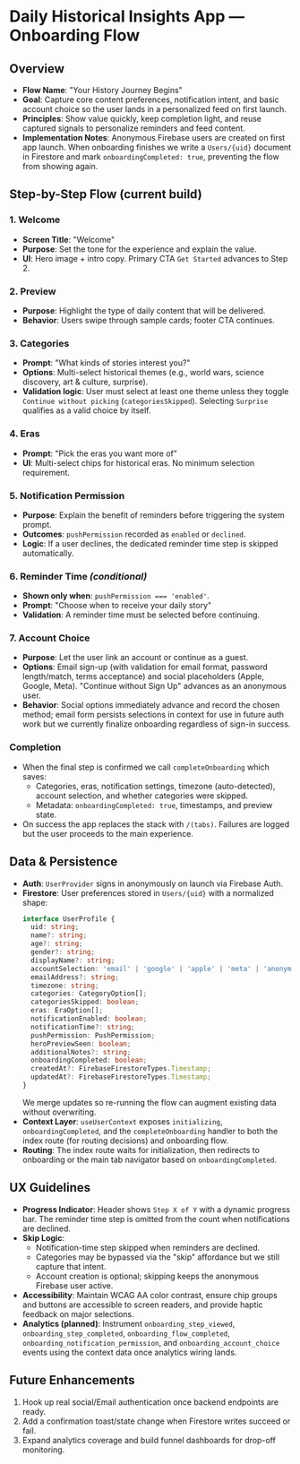 # Daily Historical Insights App — Onboarding Flow

## Overview
- **Flow Name**: "Your History Journey Begins"
- **Goal**: Capture core content preferences, notification intent, and basic account choice so the user lands in a personalized feed on first launch.
- **Principles**: Show value quickly, keep completion light, and reuse captured signals to personalize reminders and feed content.
- **Implementation Notes**: Anonymous Firebase users are created on first app launch. When onboarding finishes we write a `Users/{uid}` document in Firestore and mark `onboardingCompleted: true`, preventing the flow from showing again.

## Step-by-Step Flow (current build)

### 1. Welcome
- **Screen Title**: "Welcome"
- **Purpose**: Set the tone for the experience and explain the value.
- **UI**: Hero image + intro copy. Primary CTA `Get Started` advances to Step 2.

### 2. Preview
- **Purpose**: Highlight the type of daily content that will be delivered.
- **Behavior**: Users swipe through sample cards; footer CTA continues.

### 3. Categories
- **Prompt**: "What kinds of stories interest you?"
- **Options**: Multi-select historical themes (e.g., world wars, science discovery, art & culture, surprise).
- **Validation logic**: User must select at least one theme unless they toggle `Continue without picking` (`categoriesSkipped`). Selecting `Surprise` qualifies as a valid choice by itself.

### 4. Eras
- **Prompt**: "Pick the eras you want more of"
- **UI**: Multi-select chips for historical eras. No minimum selection requirement.

### 5. Notification Permission
- **Purpose**: Explain the benefit of reminders before triggering the system prompt.
- **Outcomes**: `pushPermission` recorded as `enabled` or `declined`.
- **Logic**: If a user declines, the dedicated reminder time step is skipped automatically.

### 6. Reminder Time *(conditional)*
- **Shown only when**: `pushPermission === 'enabled'`.
- **Prompt**: "Choose when to receive your daily story"
- **Validation**: A reminder time must be selected before continuing.

### 7. Account Choice
- **Purpose**: Let the user link an account or continue as a guest.
- **Options**: Email sign-up (with validation for email format, password length/match, terms acceptance) and social placeholders (Apple, Google, Meta). "Continue without Sign Up" advances as an anonymous user.
- **Behavior**: Social options immediately advance and record the chosen method; email form persists selections in context for use in future auth work but we currently finalize onboarding regardless of sign-in success.

### Completion
- When the final step is confirmed we call `completeOnboarding` which saves:
  - Categories, eras, notification settings, timezone (auto-detected), account selection, and whether categories were skipped.
  - Metadata: `onboardingCompleted: true`, timestamps, and preview state.
- On success the app replaces the stack with `/(tabs)`. Failures are logged but the user proceeds to the main experience.

## Data & Persistence
- **Auth**: `UserProvider` signs in anonymously on launch via Firebase Auth.
- **Firestore**: User preferences stored in `Users/{uid}` with a normalized shape:
  ```ts
  interface UserProfile {
    uid: string;
    name?: string;
    age?: string;
    gender?: string;
    displayName?: string;
    accountSelection: 'email' | 'google' | 'apple' | 'meta' | 'anonymous' | null;
    emailAddress?: string;
    timezone: string;
    categories: CategoryOption[];
    categoriesSkipped: boolean;
    eras: EraOption[];
    notificationEnabled: boolean;
    notificationTime?: string;
    pushPermission: PushPermission;
    heroPreviewSeen: boolean;
    additionalNotes?: string;
    onboardingCompleted: boolean;
    createdAt?: FirebaseFirestoreTypes.Timestamp;
    updatedAt?: FirebaseFirestoreTypes.Timestamp;
  }
  ```
  We merge updates so re-running the flow can augment existing data without overwriting.
- **Context Layer**: `useUserContext` exposes `initializing`, `onboardingCompleted`, and the `completeOnboarding` handler to both the index route (for routing decisions) and onboarding flow.
- **Routing**: The index route waits for initialization, then redirects to onboarding or the main tab navigator based on `onboardingCompleted`.

## UX Guidelines
- **Progress Indicator**: Header shows `Step X of Y` with a dynamic progress bar. The reminder time step is omitted from the count when notifications are declined.
- **Skip Logic**:
  - Notification-time step skipped when reminders are declined.
  - Categories may be bypassed via the "skip" affordance but we still capture that intent.
  - Account creation is optional; skipping keeps the anonymous Firebase user active.
- **Accessibility**: Maintain WCAG AA color contrast, ensure chip groups and buttons are accessible to screen readers, and provide haptic feedback on major selections.
- **Analytics (planned)**: Instrument `onboarding_step_viewed`, `onboarding_step_completed`, `onboarding_flow_completed`, `onboarding_notification_permission`, and `onboarding_account_choice` events using the context data once analytics wiring lands.

## Future Enhancements
1. Hook up real social/Email authentication once backend endpoints are ready.
2. Add a confirmation toast/state change when Firestore writes succeed or fail.
3. Expand analytics coverage and build funnel dashboards for drop-off monitoring.
